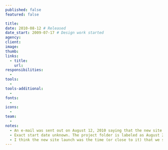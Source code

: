```yaml
---
published: false
featured: false

title:
date: 2010-08-12 # Released
date_start: 2009-07-17 # Design work started
agency:
client:
image:
thumb:
links:
  - title:
    url:
responsibilities:
  -
tools:
  -
tools-additional:
  -
fonts:
  -
icons:
  -
team:
  -
notes:
  - An e-mail was sent out on August 12, 2010 saying that the new site was released.
  - Exact start date unknown. The project folder is labeled as August 2010, but some files within the folder have April and July modfied dates. Most of the design looks to have been done January-March, with somewhat final images created for a meeting on April 8. Somewhat similar designs were started July 17, 2009, and there are even some less similar designs that were started September 26, 2007.
  - I think the new site launch was the time (or close to it) that we switched domains from humec.k-state.edu to he.k-state.edu.
---
```

